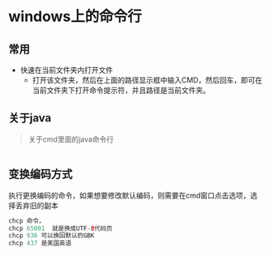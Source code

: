 # windows上的命令行

## 常用

+ 快速在当前文件夹内打开文件
  + 打开该文件夹，然后在上面的路径显示框中输入CMD，然后回车，即可在当前文件夹下打开命令提示符，并且路径是当前文件夹。

## 关于java

> 关于cmd里面的java命令行

```java
```

## 变换编码方式

执行更换编码的命令，如果想要修改默认编码，则需要在cmd窗口点击选项，选择丢弃旧的副本

```java
chcp 命令，
chcp 65001  就是换成UTF-8代码页
chcp 936 可以换回默认的GBK
chcp 437 是美国英语
```